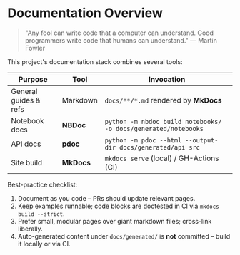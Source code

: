 # Documentation Overview

> "Any fool can write code that a computer can understand. Good programmers write code that humans can understand." — Martin Fowler

<!-- Consolidated from the old `documentation/README.md`. -->

This project's documentation stack combines several tools:

| Purpose                | Tool            | Invocation                                         |
| ---------------------- | --------------- | -------------------------------------------------- |
| General guides & refs  | Markdown        | `docs/**/*.md` rendered by **MkDocs**              |
| Notebook docs          | **NBDoc**       | `python -m nbdoc build notebooks/ -o docs/generated/notebooks` |
| API docs               | **pdoc**        | `python -m pdoc --html --output-dir docs/generated/api src` |
| Site build             | **MkDocs**      | `mkdocs serve` (local) / GH-Actions (CI)           |

Best-practice checklist:

1. Document as you code – PRs should update relevant pages.
2. Keep examples runnable; code blocks are doctested in CI via `mkdocs build --strict`.
3. Prefer small, modular pages over giant markdown files; cross-link liberally.
4. Auto-generated content under `docs/generated/` is **not** committed – build it locally or via CI.
